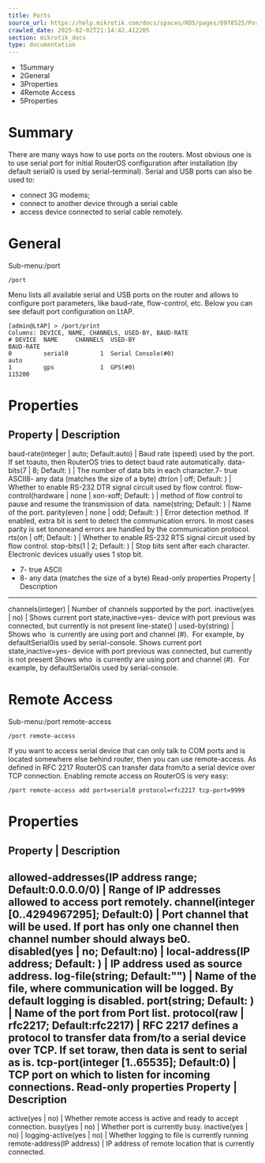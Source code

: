 ```yaml
---
title: Ports
source_url: https://help.mikrotik.com/docs/spaces/ROS/pages/8978525/Ports,
crawled_date: 2025-02-02T21:14:42.412205
section: mikrotik_docs
type: documentation
---
```


* 1Summary
* 2General
* 3Properties
* 4Remote Access
* 5Properties
# Summary
There are many ways how to use ports on the routers. Most obvious one is to use serial port for initial RouterOS configuration after installation (by default serial0 is used by serial-terminal).
Serial and USB ports can also be used to:
* connect 3G modems;
* connect to another device through a serial cable
* access device connected to serial cable remotely.
# General
Sub-menu:/port
```
/port
```
Menu lists all available serial and USB ports on the router and allows to configure port parameters, like baud-rate, flow-control, etc.
Below you can see default port configuration on LtAP.
```
[admin@LtAP] > /port/print                 
Columns: DEVICE, NAME, CHANNELS, USED-BY, BAUD-RATE
# DEVICE  NAME     CHANNELS  USED-BY                                     BAUD-RATE
0         serial0         1  Serial Console(#0)                          auto     
1         gps             1  GPS(#0)                                     115200
```
# Properties
Property | Description
----------------------
baud-rate(integer | auto; Default:auto) | Baud rate (speed) used by the port. If set toauto, then RouterOS tries to detect baud rate automatically.
data-bits(7 | 8; Default: ) | The number of data bits in each character.7- true ASCII8- any data (matches the size of a byte)
dtr(on | off; Default: ) | Whether to enable RS-232 DTR signal circuit used by flow control.
flow-control(hardware | none | xon-xoff; Default: ) | method of flow control to pause and resume the transmission of data.
name(string; Default: ) | Name of the port.
parity(even | none | odd; Default: ) | Error detection method. If enabled, extra bit is sent to detect the communication errors. In most cases parity is set tononeand errors are handled by the communication protocol.
rts(on | off; Default: ) | Whether to enable RS-232 RTS signal circuit used by flow control.
stop-bits(1 | 2; Default: ) | Stop bits sent after each character. Electronic devices usually uses 1 stop bit.
* 7- true ASCII
* 8- any data (matches the size of a byte)
Read-only properties
Property | Description
----------------------
channels(integer) | Number of channels supported by the port.
inactive(yes | no) | Shows current port state,inactive=yes- device with port previous was connected, but currently is not present
line-state() | 
used-by(string) | Shows who  is currently are using port and channel (#).  For example, by defaultSerial0is used by serial-console.
Shows current port state,inactive=yes- device with port previous was connected, but currently is not present
Shows who  is currently are using port and channel (#).  For example, by defaultSerial0is used by serial-console.
# Remote Access
Sub-menu:/port remote-access
```
/port remote-access
```
If you want to access serial device that can only talk to COM ports and is located somewhere else behind router, then you can use remote-access.
As defined in RFC 2217 RouterOS can transfer data from/to a serial device over TCP connection.
Enabling remote access on RouterOS is very easy:
```
/port remote-access add port=serial0 protocol=rfc2217 tcp-port=9999
```
# Properties
Property | Description
----------------------
allowed-addresses(IP address range; Default:0.0.0.0/0) | Range of IP addresses allowed to access port remotely.
channel(integer [0..4294967295]; Default:0) | Port channel that will be used. If port has only one channel then channel number should always be0.
disabled(yes | no; Default:no) | 
local-address(IP address; Default: ) | IP address used as source address.
log-file(string; Default:"") | Name of the file, where communication will be logged. By default logging is disabled.
port(string; Default: ) | Name of the port from Port list.
protocol(raw | rfc2217; Default:rfc2217) | RFC 2217 defines a protocol to transfer data from/to a serial device over TCP. If set toraw, then data is sent to serial as is.
tcp-port(integer [1..65535]; Default:0) | TCP port on which to listen for incoming connections.
Read-only properties
Property | Description
----------------------
active(yes | no) | Whether remote access is active and ready to accept connection.
busy(yes | no) | Whether port is currently busy.
inactive(yes | no) | 
logging-active(yes | no) | Whether logging to file is currently running
remote-address(IP address) | IP address of remote location that is currently connected.